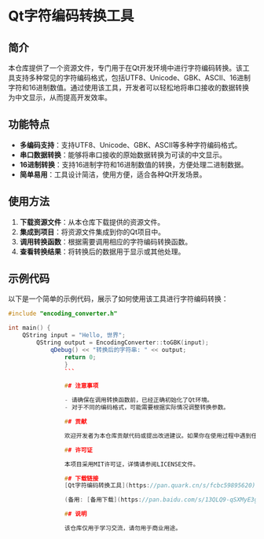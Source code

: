 # Qt字符编码转换工具

## 简介

本仓库提供了一个资源文件，专门用于在Qt开发环境中进行字符编码转换。该工具支持多种常见的字符编码格式，包括UTF8、Unicode、GBK、ASCII、16进制字符和16进制数值。通过使用该工具，开发者可以轻松地将串口接收的数据转换为中文显示，从而提高开发效率。

## 功能特点

- **多编码支持**：支持UTF8、Unicode、GBK、ASCII等多种字符编码格式。
- **串口数据转换**：能够将串口接收的原始数据转换为可读的中文显示。
- **16进制转换**：支持16进制字符和16进制数值的转换，方便处理二进制数据。
- **简单易用**：工具设计简洁，使用方便，适合各种Qt开发场景。

## 使用方法

1. **下载资源文件**：从本仓库下载提供的资源文件。
2. **集成到项目**：将资源文件集成到你的Qt项目中。
3. **调用转换函数**：根据需要调用相应的字符编码转换函数。
4. **查看转换结果**：将转换后的数据用于显示或其他处理。

## 示例代码

以下是一个简单的示例代码，展示了如何使用该工具进行字符编码转换：

```cpp
#include "encoding_converter.h"

int main() {
    QString input = "Hello, 世界";
        QString output = EncodingConverter::toGBK(input);
            qDebug() << "转换后的字符串: " << output;
                return 0;
                }
                ```

                ## 注意事项

                - 请确保在调用转换函数前，已经正确初始化了Qt环境。
                - 对于不同的编码格式，可能需要根据实际情况调整转换参数。

                ## 贡献

                欢迎开发者为本仓库贡献代码或提出改进建议。如果你在使用过程中遇到任何问题，也可以通过提交Issue来反馈。

                ## 许可证

                本项目采用MIT许可证，详情请参阅LICENSE文件。

                ## 下载链接
                [Qt字符编码转换工具](https://pan.quark.cn/s/fcbc59895620) 

                (备用: [备用下载](https://pan.baidu.com/s/13QLQ9-qSXMyE3guymUIOzA?pwd=v14h))

                ## 说明

                该仓库仅用于学习交流，请勿用于商业用途。
